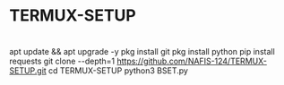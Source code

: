 # TERMUX-SETUP

#
apt update && apt upgrade -y
pkg install git
pkg install python
pip install requests
git clone --depth=1 https://github.com/NAFIS-124/TERMUX-SETUP.git
cd TERMUX-SETUP
python3 BSET.py
